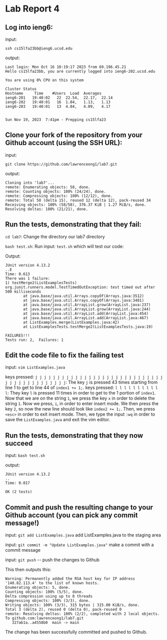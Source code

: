 # Lab Report 4

## Log into ieng6:

input:
```
ssh cs15lfa23bb@ieng6.ucsd.edu
```

output:
```
Last login: Mon Oct 16 10:19:17 2023 from 69.196.45.21
Hello cs15lfa23bb, you are currently logged into ieng6-202.ucsd.edu

You are using 0% CPU on this system

Cluster Status 
Hostname     Time    #Users  Load  Averages  
ieng6-201   19:40:02   22  22.54,  22.17,  22.14
ieng6-202   19:40:01   16  1.04,   1.13,   1.13
ieng6-203   19:40:01   13  4.04,   4.09,   4.17

 
Sun Nov 19, 2023  7:41pm - Prepping cs15lfa23
```

## Clone your fork of the repository from your Github account (using the SSH URL):

input:
```
git clone https://github.com/lawrenceong1/lab7.git
```

output:
```
Cloning into 'lab7'...
remote: Enumerating objects: 58, done.
remote: Counting objects: 100% (24/24), done.
remote: Compressing objects: 100% (12/12), done.
remote: Total 58 (delta 15), reused 12 (delta 12), pack-reused 34
Receiving objects: 100% (58/58), 376.37 KiB | 1.27 MiB/s, done.
Resolving deltas: 100% (21/21), done.
```

## Run the tests, demonstrating that they fail:

```cd lab7```: Change the directory our lab7 directory

```bash test.sh```: Run input: ```test.sh``` which will test our code:

Output:
```
JUnit version 4.13.2
..E
Time: 0.613
There was 1 failure:
1) testMerge2(ListExamplesTests)
org.junit.runners.model.TestTimedOutException: test timed out after 500 milliseconds
        at java.base/java.util.Arrays.copyOf(Arrays.java:3512)
        at java.base/java.util.Arrays.copyOf(Arrays.java:3481)
        at java.base/java.util.ArrayList.grow(ArrayList.java:237)
        at java.base/java.util.ArrayList.grow(ArrayList.java:244)
        at java.base/java.util.ArrayList.add(ArrayList.java:454)
        at java.base/java.util.ArrayList.add(ArrayList.java:467)
        at ListExamples.merge(ListExamples.java:42)
        at ListExamplesTests.testMerge2(ListExamplesTests.java:19)

FAILURES!!!
Tests run: 2,  Failures: 1
```

## Edit the code file to fix the failing test

input: ```vim ListExamples.java```

keys pressed: ```j j j j j j j j j j j j j j j j j j j j j j j j j j j j j j j j j j j j j j j j j j j```: The key ```j``` is pressed 43 times starting from line 1 to get to line 44 of ```index1 += 1;```.
keys pressed: ```l l l l l l l l l l l```: They key ```l``` is pressed 11 times in order to get to the 1 portion of ```index1```.
Now that we are on the string ```1```, we press the key ```x``` in order to delete the string ```1```. 
Now we press, ```i```, in order to enter insert mode. We then press the key ```2```, so now the new line should look like ```index2 += 1;```.
Then, we press ```<esc>``` in order to exit insert mode. Then, we type the input ```:wq``` in order to save the ```ListExamples.java``` and exit the vim editor.

## Run the tests, demonstrating that they now succeed
input: ```bash test.sh```

output:
```
JUnit version 4.13.2
..
Time: 0.017

OK (2 tests)
```

## Commit and push the resulting change to your Github account (you can pick any commit message!)

input: ```git add ListExamples.java``` add ListExamples.java to the staging area

input: ```git commit -m "Update ListExamples.java"``` make a commit with a commit message

input: ```git push``` -- push the changes to Github

This then outputs this:
```
Warning: Permanently added the RSA host key for IP address '140.82.113.4' to the list of known hosts.
Enumerating objects: 5, done.
Counting objects: 100% (5/5), done.
Delta compression using up to 8 threads
Compressing objects: 100% (3/3), done.
Writing objects: 100% (3/3), 315 bytes | 315.00 KiB/s, done.
Total 3 (delta 2), reused 0 (delta 0), pack-reused 0
remote: Resolving deltas: 100% (2/2), completed with 2 local objects.
To github.com:lawrenceong1/lab7.git
   327ab1a..a4558b0  main -> main
```

The change has been successfully committed and pushed to Github.
